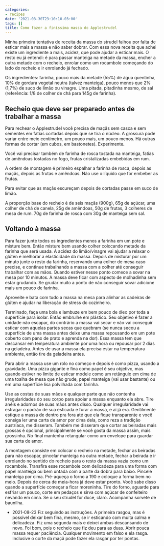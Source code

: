 ```yaml
---
categories:
- recipes
date: '2021-08-30T23:10:10-03:00'
tags: []
title: Como fazer a finíssima massa do Applestrudel
---
```


Minha primeira tentativa de receita da massa do strudel falhou por falta de esticar mais a massa e não saber dobrar. Com essa nova receita que achei existe um ingrediente a mais, acidez, que pode ajudar a esticar mais. O resto eu já entendi: é para passar manteiga na metade da massa, encher a outra metade com o recheio, enrolar como um rocambole começando do lado do recheio e ir enrolando já fechado.

Os ingredientes: farinha, pouco mais da metade (55%) de água quentinha, 10% de gordura vegetal neutra (talvez manteiga), pouco menos que 2% (1,7%) de suco de limão ou vinagre. Uma pitada, pitadinha mesmo, de sal (referência: 1/8 de colher de chá para 145g de farinha).

## Recheio que deve ser preparado antes de trabalhar a massa

Para rechear o Applestrudel você precisa de maçãs sem casca e sem sementes em fatias cortadas depois que se tira o núcleo. A grossura pode variar entre meio centímetro, um pouco mais, um pouco menos. Há outras formas de cortar (em cubos, em bastonetes). Experimente.

Você vai precisar também de farinha de rosca tostada na manteiga, fatias de amêndoas tostadas no fogo, frutas cristalizadas embebidas em rum.

A ordem de montagem é primeiro espalhar a farinha de rosca, depois as maçãs, depois as frutas e amêndoas. Não use o líquido que for embeber as frutas.

Para evitar que as maçãs escureçam depois de cortadas passe em suco de limão.

A proporção base do recheio é de seis maçãs (900g), 65g de açúcar, uma colher de chá de canela, 25g de amêndoas, 50g de frutas, 3 colheres de mesa de rum. 70g de farinha de rosca com 30g de manteiga sem sal.

## Voltando à massa

Para fazer junte todos os ingredientes menos a farinha em um pote e misture bem. Então misture bem usando colher colocando metade da farinha que será usada. A acidez do limão/vinagre vai ajudar a relaxar o glúten e melhorar a elasticidade da massa. Depois de misturar por um minuto junte o resto da farinha, reservando uma colher de mesa caso precise, e continue trabalhando a massa com a colher até conseguir trabalhar com as mãos. Quando estiver nesse ponto comece a sovar na mesa por 10 minutos. A massa deve ficar com aspecto de molhadinha sem estar grudando. Se grudar muito a ponto de não conseguir sovar adicione mais um pouco de farinha.

Aproveite e bata com tudo a massa na mesa para alinhar as cadeiras de glúten e ajudar na liberação de stress do cozinheiro.

Terminado, faça uma bola e lambuze em bem pouco de óleo por toda a superfície para isolar. Então embrulhe em plástico. Seu objetivo é fazer a unidade não escapar, do contrário a massa vai secar e não vai conseguir esticar com aquelas partes secas que quebram (se nunca secou a superfície de uma massa antes deixe uma massa repousando em um pote coberto com pano de prato e aprenda na dor). Essa massa tem que descansar em temperatura ambiente por uma hora ou repousar por 2 dias na geladeira. Antes de usar a massa ela precisa estar na temperatura ambiente, então tire da geladeira antes.

Para abrir a massa use um rolo no começo e depois é como pizza, usando a gravidade. Uma pizza gigante e fina como papel é seu objetivo, mas quando estiver no limite de esticar modele como um retângulo em cima de uma toalha de mesa que não grude, papel manteiga (vai usar bastante) ou em uma superfície lisa polvilhada com farinha.

Use as costas de suas mãos e qualquer parte que não contenha irregularidades do seu corpo para apoiar a massa enquanto ela abre. Tire anéis e adornos de suas mãos antes disso. Qualquer irregularidade vai estragar o padrão de sua esticada e furar a massa, e aí já era. Gentilmente estique a massa de dentro pra fora até que ela fique transparente e você consiga ler uma carta de amor por cima dela, como reza a tradição austríaca, me disseram. Também me disseram que cortar as beiradas mais grossas é opcional, principalmente se você gosta da massa assim, mais grossinha. No final mantenha retangular como um envelope para guardar sua carta de amor.

A montagem consiste em colocar o recheio na metade, fechar as beiradas para não escapar, pincelar manteiga na outra metade, fechar a beirada e ir enrolando no sentido do recheio para o resto da massa vazia como um rocambole. Transfira esse rocambole com delicadeza para uma forma com papel manteiga ou bem untada com a parte da dobra para baixo. Pincele manteiga por cima. Pré-aqueça o forno a 190 e coloque a forma bem no meio. Depois de cerca de meia-hora já deve estar pronto. Você sabe disso quando a superfície começar a ficar moreninha. Tire do forno, aguarde para esfriar um pouco, corte em pedaços e sirva com açúcar de confeiteiro nevando em cima. Se o seu strudel for doce, claro. Acompanha sorvete de baunilha.

 - 2021-08-23 Fiz seguindo as instruções. A primeira rasgou, mas é possível deixar bem fina, mesmo, se ir esticando com muita calma e delicadeza. Fiz uma segunda mais e deixei ambas descansando de novo. Foi bom, pois o recheio que fiz deu para as duas. Abrir pouca massa requer paciência. Qualquer movimento em falso e ela rasga. Inclusive o corte da maçã pode fazer ela rasgar por ter pontas.